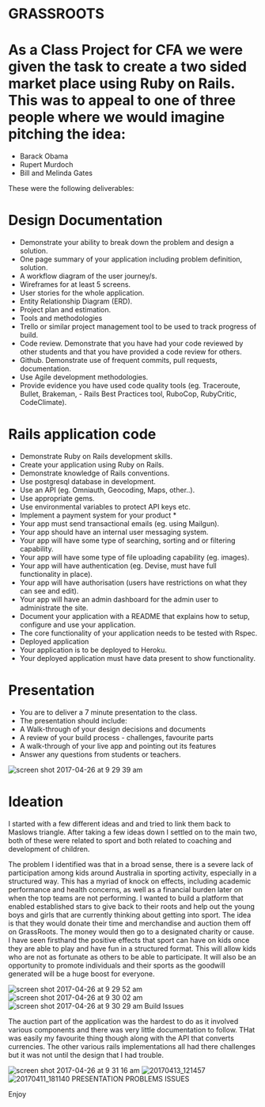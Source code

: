 # GRASSROOTS



# As a Class Project for CFA we were given the task to create a two sided market place using Ruby on Rails. This was to appeal to one of three people where we would imagine pitching the idea:
  - Barack Obama
   - Rupert Murdoch
   - Bill and Melinda Gates

These were the following deliverables:

# Design Documentation
  -  Demonstrate your ability to break down the problem and design a solution.
  -  One page summary of your application including problem definition, solution.
  -  A workflow diagram of the user journey/s.
  -  Wireframes for at least 5 screens.
  -  User stories for the whole application.
  -  Entity Relationship Diagram (ERD).
  -  Project plan and estimation.
  -  Tools and methodologies
  -  Trello or similar project management tool to be used to track progress of build.
  -  Code review. Demonstrate that you have had your code reviewed by other students and that    you have provided a code review for others.
  -  Github. Demonstrate use of frequent commits, pull requests, documentation.
  -  Use Agile development methodologies.
  -  Provide evidence you have used code quality tools (eg. Traceroute, Bullet, Brakeman,       -  Rails Best Practices tool, RuboCop, RubyCritic, CodeClimate).

# Rails application code
   - Demonstrate Ruby on Rails development skills.
-    Create your application using Ruby on Rails.
-    Demonstrate knowledge of Rails conventions.
-    Use postgresql database in development.
-    Use an API (eg. Omniauth, Geocoding, Maps, other..).
-    Use appropriate gems.
-    Use environmental variables to protect API keys etc.
-    Implement a payment system for your product *
 -   Your app must send transactional emails (eg. using Mailgun).
 -   Your app should have an internal user messaging system.
 -   Your app will have some type of searching, sorting and or filtering capability.
 -   Your app will have some type of file uploading capability (eg. images).
 -   Your app will have authentication (eg. Devise, must have full functionality in place).
 -   Your app will have authorisation (users have restrictions on what they can see and edit).
 -   Your app will have an admin dashboard for the admin user to administrate the site.
 -   Document your application with a README that explains how to setup, configure and use            your application.
 -   The core functionality of your application needs to be tested with Rspec.
 -   Deployed application
 -   Your application is to be deployed to Heroku.
 -   Your deployed application must have data present to show functionality.

 #   Presentation
  -  You are to deliver a 7 minute presentation to the class.
  -  The presentation should include:
  -  A Walk-through of your design decisions and documents
  -  A review of your build process - challenges, favourite parts
  -  A walk-through of your live app and pointing out its features
  -  Answer any questions from students or teachers.

![screen shot 2017-04-26 at 9 29 39 am](https://cloud.githubusercontent.com/assets/20296459/25412629/806db550-2a67-11e7-9492-86303dd516a6.png)

# Ideation

I started with a few different ideas and and tried to link them back to Maslows triangle. After taking a few ideas down I settled on to the main two, both of these were related to sport and both related to coaching and development of children.

The problem I identified was that in a broad sense, there is a severe lack of participation among kids around Australia in sporting activity, especially in a structured way. This has a myriad of knock on effects, including academic performance and health concerns, as well as a financial burden later on when the top teams are not performing.
I wanted to build a platform that enabled established stars to give back to their roots and help out the young boys and girls that are currently thinking about getting into sport. The idea is that they would donate their time and merchandise and auction them off on GrassRoots. The money would then go to a designated charity or cause.
I have seen firsthand the positive effects that sport can have on kids once they are able to play and have fun in a structured format. This will allow kids who are not as fortunate as others to be able to participate.
It will also be an opportunity to promote individuals and their sports as the goodwill generated will be a huge boost for everyone.

![screen shot 2017-04-26 at 9 29 52 am](https://cloud.githubusercontent.com/assets/20296459/25412640/a0d733e8-2a67-11e7-9a26-2742ba73b3a3.png)
![screen shot 2017-04-26 at 9 30 02 am](https://cloud.githubusercontent.com/assets/20296459/25412642/a1bc6f12-2a67-11e7-87de-7ebe2ef5042b.png)
![screen shot 2017-04-26 at 9 30 29 am](https://cloud.githubusercontent.com/assets/20296459/25412643/a3676240-2a67-11e7-822f-6e813cb88aba.png)
Build Issues

The auction part of the application was the hardest to do as it involved various components and there was very little documentation to follow. THat was easily my favourite thing though along with the API that converts currencies.
The other various rails implementations all had there challenges but it was not until the design that I had trouble.

![screen shot 2017-04-26 at 9 31 16 am](https://cloud.githubusercontent.com/assets/20296459/25412644/a4e47cd4-2a67-11e7-9072-5125e12fb352.png)
![20170413_121457](https://cloud.githubusercontent.com/assets/20296459/25412661/c41c0dd8-2a67-11e7-85c7-93fec57ccaf2.jpg)
![20170411_181140](https://cloud.githubusercontent.com/assets/20296459/25412662/c5bb22c8-2a67-11e7-9d30-967eaecf18e5.jpg)
PRESENTATION
PROBLEMS
ISSUES




Enjoy
